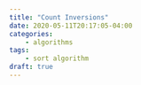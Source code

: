 ```yaml
---
title: "Count Inversions"
date: 2020-05-11T20:17:05-04:00
categories:
    - algorithms
tags:
    - sort algorithm
draft: true
---
```

 
